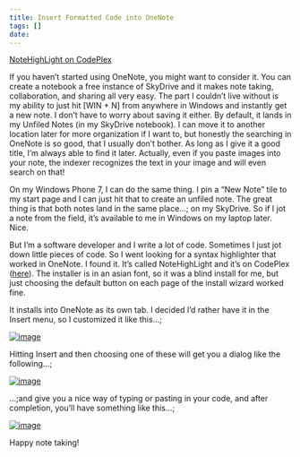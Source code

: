 ```yaml
---
title: Insert Formatted Code into OneNote
tags: []
date: 
---
```


[NoteHighLight on CodePlex](http://bit.ly/notehighlight)

If you haven&rsquo;t started using OneNote, you might want to consider it. You can create a notebook a free instance of SkyDrive and it makes note taking, collaboration, and sharing all very easy. The part I couldn&rsquo;t live without is my ability to just hit [WIN + N] from anywhere in Windows and instantly get a new note. I don&rsquo;t have to worry about saving it either. By default, it lands in my Unfiled Notes (in my SkyDrive notebook). I can move it to another location later for more organization if I want to, but honestly the searching in OneNote is so good, that I usually don&rsquo;t bother. As long as I give it a good title, I&rsquo;m always able to find it later. Actually, even if you paste images into your note, the indexer recognizes the text in your image and will even search on that!

On my Windows Phone 7, I can do the same thing. I pin a &ldquo;New Note&rdquo; tile to my start page and I can just hit that to create an unfiled note. The great thing is that both notes land in the same place...; on my SkyDrive. So if I jot a note from the field, it&rsquo;s available to me in Windows on my laptop later. Nice.

But I&rsquo;m a software developer and I write a lot of code. Sometimes I just jot down little pieces of code. So I went looking for a syntax highlighter that worked in OneNote. I found it. It&rsquo;s called NoteHighLight and it&rsquo;s on CodePlex ([here](http://bit.ly/notehighlight)). The installer is in an asian font, so it was a blind install for me, but just choosing the default button on each page of the install wizard worked fine.

It installs into OneNote as its own tab. I decided I&rsquo;d rather have it in the Insert menu, so I customized it like this...;

[![](http://codefoster.blob.core.windows.net/site/image/0b3ee4731c09418a966ac2a2893fa466/codeinonenote_01_1.png "image")](http://{fix}/image.axd?picture=Windows-Live-Writer/Insert-Formatted-Code-into-OneNote/5C070A53/image.png)

Hitting Insert and then choosing one of these will get you a dialog like the following...;

[![](http://codefoster.blob.core.windows.net/site/image/08061df8a0944827b8b14280a2f17073/codeinonenote_02_1.png "image")](http://{fix}/image.axd?picture=Windows-Live-Writer/Insert-Formatted-Code-into-OneNote/7AE00EE2/image.png)

...;and give you a nice way of typing or pasting in your code, and after completion, you&rsquo;ll have something like this...;

[![](http://codefoster.blob.core.windows.net/site/image/420c4e3ec5bb42b0817be69ec1df0b0c/codeinonenote_03_1.png "image")](http://{fix}/image.axd?picture=Windows-Live-Writer/Insert-Formatted-Code-into-OneNote/73C3631B/image.png)

Happy note taking!